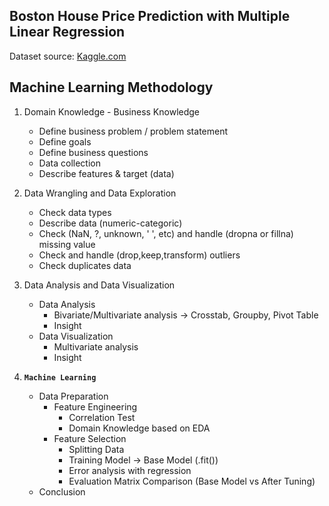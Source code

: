 ## Boston House Price Prediction with Multiple Linear Regression

Dataset source: [Kaggle.com](https://www.kaggle.com/datasets/vikrishnan/boston-house-prices)

## Machine Learning Methodology
1. Domain Knowledge - Business Knowledge
    - Define business problem / problem statement
    - Define goals
    - Define business questions
    - Data collection
    - Describe features & target (data)

2. Data Wrangling and Data Exploration
    - Check data types
    - Describe data (numeric-categoric)
    - Check (NaN, ?, unknown, ' ', etc) and handle (dropna or fillna) missing value 
    - Check and handle (drop,keep,transform) outliers
    - Check duplicates data

3. Data Analysis and Data Visualization
    - Data Analysis
        - Bivariate/Multivariate analysis -> Crosstab, Groupby, Pivot Table
        - Insight
    - Data Visualization
        - Multivariate analysis
        - Insight
    
4. **`Machine Learning`**
    - Data Preparation
        - Feature Engineering
            - Correlation Test
            - Domain Knowledge based on EDA
        - Feature Selection
            - Splitting Data
            - Training Model -> Base Model (.fit())
            - Error analysis with regression
            - Evaluation Matrix Comparison (Base Model vs After Tuning)
    - Conclusion
